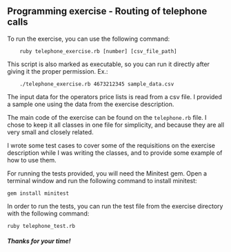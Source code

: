 ## Programming exercise - Routing of telephone calls

To run the exercise, you can use the following command:
		
		ruby telephone_exercise.rb [number] [csv_file_path]

This script is also marked as executable, so you can run it directly after giving it the 
proper permission. Ex.:

		./telephone_exercise.rb 4673212345 sample_data.csv

The input data for the operators price lists is read from a csv file. I provided a sample
one using the data from the exercise description.

The main code of the exercise can be found on the ```telephone.rb``` file.
I chose to keep it all classes in one file for simplicity, and because they 
are all very small and closely related.

I wrote some test cases to cover some of the requisitions on the exercise 
description while I was writing the classes, and to provide some example of 
how to use them.

For running the tests provided, you will need the Minitest gem. Open a
terminal window and run the following command to install minitest:

    gem install minitest

In order to run the tests, you can run the test file from the exercise
directory with the following command:

    ruby telephone_test.rb

##### Thanks for your time!